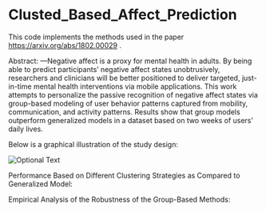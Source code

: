 # Clusted_Based_Affect_Prediction

This code implements the methods used in the paper https://arxiv.org/abs/1802.00029 .

Abstract:
—Negative affect is a proxy for mental health in adults. By being able to predict participants’ negative affect states unobtrusively, researchers and clinicians will be better positioned to deliver targeted, just-in-time mental health interventions via mobile applications. This work attempts to personalize the passive recognition of negative affect states via group-based modeling of user behavior patterns captured from mobility, communication, and activity patterns. Results show that group models outperform generalized models in a dataset based on two weeks of users’ daily lives.


Below is a graphical illustration of the study design:

![Optional Text](https://github.com/Mawul4j/Clusted_Based_Affect_Prediction/tree/master/figures)

Performance Based on Different Clustering Strategies as Compared to Generalized Model:


Empirical Analysis of the Robustness of the Group-Based Methods:

